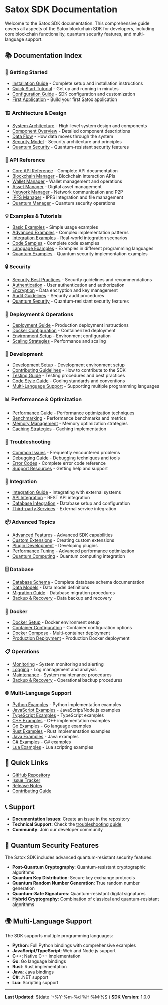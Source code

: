 # Satox SDK Documentation

Welcome to the Satox SDK documentation. This comprehensive guide covers all aspects of the Satox blockchain SDK for developers, including core blockchain functionality, quantum security features, and multi-language support.

## 📚 Documentation Index

### 🚀 Getting Started
- [Installation Guide](getting-started/installation.md) - Complete setup and installation instructions
- [Quick Start Tutorial](getting-started/quick-start.md) - Get up and running in minutes
- [Configuration Guide](getting-started/configuration.md) - SDK configuration and customization
- [First Application](getting-started/first-application.md) - Build your first Satox application

### 🏗️ Architecture & Design
- [System Architecture](architecture/system-architecture.md) - High-level system design and components
- [Component Overview](architecture/component-overview.md) - Detailed component descriptions
- [Data Flow](architecture/data-flow.md) - How data moves through the system
- [Security Model](architecture/security-model.md) - Security architecture and principles
- [Quantum Security](architecture/quantum-security.md) - Quantum-resistant security features

### 🔧 API Reference
- [Core API Reference](api/core-api-reference.md) - Complete API documentation
- [Blockchain Manager](api/blockchain-manager.md) - Blockchain interaction APIs
- [Wallet Manager](api/wallet-manager.md) - Wallet management and operations
- [Asset Manager](api/asset-manager.md) - Digital asset management
- [Network Manager](api/network-manager.md) - Network communication and P2P
- [IPFS Manager](api/ipfs-manager.md) - IPFS integration and file management
- [Quantum Manager](api/quantum-manager.md) - Quantum security operations

### 💡 Examples & Tutorials
- [Basic Examples](examples/basic-examples.md) - Simple usage examples
- [Advanced Examples](examples/advanced-examples.md) - Complex implementation patterns
- [Integration Examples](examples/integration-examples.md) - Real-world integration scenarios
- [Code Samples](examples/code-samples.md) - Complete code examples
- [Language Examples](examples/language-examples.md) - Examples in different programming languages
- [Quantum Examples](examples/quantum-examples.md) - Quantum security implementation examples

### 🔒 Security
- [Security Best Practices](security/security-best-practices.md) - Security guidelines and recommendations
- [Authentication](security/authentication.md) - User authentication and authorization
- [Encryption](security/encryption.md) - Data encryption and key management
- [Audit Guidelines](security/audit-guidelines.md) - Security audit procedures
- [Quantum Security](security/quantum-security.md) - Quantum-resistant security features

### 🚀 Deployment & Operations
- [Deployment Guide](deployment/deployment-guide.md) - Production deployment instructions
- [Docker Configuration](deployment/docker-configuration.md) - Containerized deployment
- [Environment Setup](deployment/environment-setup.md) - Environment configuration
- [Scaling Strategies](deployment/scaling-strategies.md) - Performance and scaling

### 🔧 Development
- [Development Setup](development/development-setup.md) - Development environment setup
- [Contributing Guidelines](development/contributing-guidelines.md) - How to contribute to the SDK
- [Testing Guide](development/testing-guide.md) - Testing procedures and best practices
- [Code Style Guide](development/code-style-guide.md) - Coding standards and conventions
- [Multi-Language Support](development/multi-language-support.md) - Supporting multiple programming languages

### 📊 Performance & Optimization
- [Performance Guide](performance/performance-guide.md) - Performance optimization techniques
- [Benchmarking](performance/benchmarking.md) - Performance benchmarks and metrics
- [Memory Management](performance/memory-management.md) - Memory optimization strategies
- [Caching Strategies](performance/caching-strategies.md) - Caching implementation

### 🐛 Troubleshooting
- [Common Issues](troubleshooting/common-issues.md) - Frequently encountered problems
- [Debugging Guide](troubleshooting/debugging-guide.md) - Debugging techniques and tools
- [Error Codes](troubleshooting/error-codes.md) - Complete error code reference
- [Support Resources](troubleshooting/support-resources.md) - Getting help and support

### 🔄 Integration
- [Integration Guide](integration/integration-guide.md) - Integrating with external systems
- [API Integration](integration/api-integration.md) - REST API integration
- [Database Integration](integration/database-integration.md) - Database setup and configuration
- [Third-party Services](integration/third-party-services.md) - External service integration

### 📦 Advanced Topics
- [Advanced Features](advanced/advanced-features.md) - Advanced SDK capabilities
- [Custom Extensions](advanced/custom-extensions.md) - Creating custom extensions
- [Plugin Development](advanced/plugin-development.md) - Developing plugins
- [Performance Tuning](advanced/performance-tuning.md) - Advanced performance optimization
- [Quantum Computing](advanced/quantum-computing.md) - Quantum computing integration

### 🗄️ Database
- [Database Schema](database/database-schema.md) - Complete database schema documentation
- [Data Models](database/data-models.md) - Data model definitions
- [Migration Guide](database/migration-guide.md) - Database migration procedures
- [Backup & Recovery](database/backup-recovery.md) - Data backup and recovery

### 🐳 Docker
- [Docker Setup](docker/docker-setup.md) - Docker environment setup
- [Container Configuration](docker/container-configuration.md) - Container configuration options
- [Docker Compose](docker/docker-compose.md) - Multi-container deployment
- [Production Deployment](docker/production-deployment.md) - Production Docker deployment

### 📋 Operations
- [Monitoring](operations/monitoring.md) - System monitoring and alerting
- [Logging](operations/logging.md) - Log management and analysis
- [Maintenance](operations/maintenance.md) - System maintenance procedures
- [Backup & Recovery](operations/backup-recovery.md) - Operational backup procedures

### 🌐 Multi-Language Support
- [Python Examples](languages/python-examples.md) - Python implementation examples
- [JavaScript Examples](languages/javascript-examples.md) - JavaScript/Node.js examples
- [TypeScript Examples](languages/typescript-examples.md) - TypeScript examples
- [C++ Examples](languages/cpp-examples.md) - C++ implementation examples
- [Go Examples](languages/go-examples.md) - Go language examples
- [Rust Examples](languages/rust-examples.md) - Rust implementation examples
- [Java Examples](languages/java-examples.md) - Java examples
- [C# Examples](languages/csharp-examples.md) - C# examples
- [Lua Examples](languages/lua-examples.md) - Lua scripting examples

## 🔗 Quick Links

- [GitHub Repository](https://github.com/satoverse/satox-sdk)
- [Issue Tracker](https://github.com/satoverse/satox-sdk/issues)
- [Release Notes](https://github.com/satoverse/satox-sdk/releases)
- [Contributing Guide](development/contributing-guidelines.md)

## 📞 Support

- **Documentation Issues**: Create an issue in the repository
- **Technical Support**: Check the [troubleshooting guide](troubleshooting/common-issues.md)
- **Community**: Join our developer community

## 🔬 Quantum Security Features

The Satox SDK includes advanced quantum-resistant security features:

- **Post-Quantum Cryptography**: Quantum-resistant cryptographic algorithms
- **Quantum Key Distribution**: Secure key exchange protocols
- **Quantum Random Number Generation**: True random number generation
- **Quantum-Safe Signatures**: Quantum-resistant digital signatures
- **Hybrid Cryptography**: Combination of classical and quantum-resistant algorithms

## 🌍 Multi-Language Support

The SDK supports multiple programming languages:

- **Python**: Full Python bindings with comprehensive examples
- **JavaScript/TypeScript**: Web and Node.js support
- **C++**: Native C++ implementation
- **Go**: Go language bindings
- **Rust**: Rust implementation
- **Java**: Java bindings
- **C#**: .NET support
- **Lua**: Scripting support

---

**Last Updated**: $(date '+%Y-%m-%d %H:%M:%S')
**SDK Version**: 1.0.0 